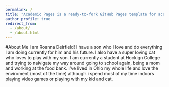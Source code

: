 ```yaml
---
permalink: /
title: "Academic Pages is a ready-to-fork GitHub Pages template for academic personal websites"
author_profile: true
redirect_from: 
  - /about/
  - /about.html
---
```

#About Me
I am Roanna Deirfield! I have a son who I love and do everything I am doing currently for him and his future. I also have a super loving cat who loves to play with my son. I am currently a student at Hockign College and trying to naivigate my way around going to school again, being a mom and working at the food bank. I've lived in Ohio my whole life and love the enviroment (most of the time) although i spend most of my time indoors playing video games or playing with my kid and cat. 
